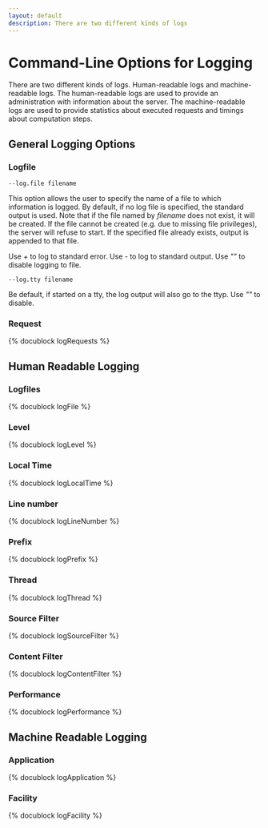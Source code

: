 ```yaml
---
layout: default
description: There are two different kinds of logs
---
```

Command-Line Options for Logging
================================

There are two different kinds of logs. Human-readable logs and machine-readable
logs. The human-readable logs are used to provide an administration with
information about the server. The machine-readable logs are used to provide
statistics about executed requests and timings about computation steps.

General Logging Options
-----------------------

### Logfile
`--log.file filename`

This option allows the user to specify the name of a file to which information
is logged. By default, if no log file is specified, the standard output is
used. Note that if the file named by *filename* does not exist, it will be
created. If the file cannot be created (e.g. due to missing file privileges),
the server will refuse to start. If the specified file already exists, output is
appended to that file.

Use *+* to log to standard error. Use *-* to log to standard output.
Use *""* to disable logging to file.

`--log.tty filename`

Be default, if started on a tty, the log output will also go to the ttyp.
Use *""* to disable.

### Request
<!-- lib/ApplicationServer/ApplicationServer.h -->
{% docublock logRequests %}

Human Readable Logging
----------------------

### Logfiles
<!-- lib/ApplicationServer/ApplicationServer.h -->
{% docublock logFile %}

### Level
<!-- lib/ApplicationServer/ApplicationServer.h -->
{% docublock logLevel %}

### Local Time
<!-- lib/ApplicationServer/ApplicationServer.h -->
{% docublock logLocalTime %}

### Line number
<!-- lib/ApplicationServer/ApplicationServer.h -->
{% docublock logLineNumber %}

### Prefix
<!-- lib/ApplicationServer/ApplicationServer.h -->
{% docublock logPrefix %}

### Thread
<!-- lib/ApplicationServer/ApplicationServer.h -->
{% docublock logThread %}

### Source Filter
<!-- lib/ApplicationServer/ApplicationServer.h -->
{% docublock logSourceFilter %}

### Content Filter
<!-- lib/ApplicationServer/ApplicationServer.h -->
{% docublock logContentFilter %}

### Performance
<!-- lib/ApplicationServer/ApplicationServer.h -->
{% docublock logPerformance %}

Machine Readable Logging
------------------------

### Application
<!-- lib/ApplicationServer/ApplicationServer.h -->
{% docublock logApplication %}

### Facility
<!-- lib/ApplicationServer/ApplicationServer.h -->
{% docublock logFacility %}
